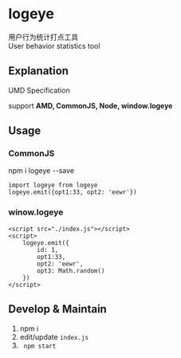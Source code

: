 # logeye

用户行为统计打点工具    
User behavior statistics tool

## Explanation

UMD Specification

support __AMD, CommonJS, Node, window.logeye__

## Usage

### CommonJS

  npm i logeye --save

``` 
import logeye from logeye
logeye.emit({opt1:33, opt2: 'eewr'})
```

### winow.logeye

```
<script src="./index.js"></script>
<script>
    logeye.emit({
        id: 1,
        opt1:33,
        opt2: 'eewr',
        opt3: Math.random()
    })
</script>
```

## Develop & Maintain

1. npm i
1. edit/update ```index.js```
1. ``` npm start```
